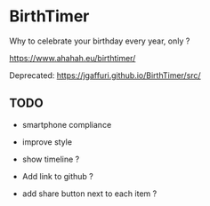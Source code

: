 # BirthTimer

Why to celebrate your birthday every year, only ?

https://www.ahahah.eu/birthtimer/

Deprecated: https://jgaffuri.github.io/BirthTimer/src/


## TODO

- smartphone compliance
- improve style

- show timeline ?
- Add link to github ?
- add share button next to each item ?

